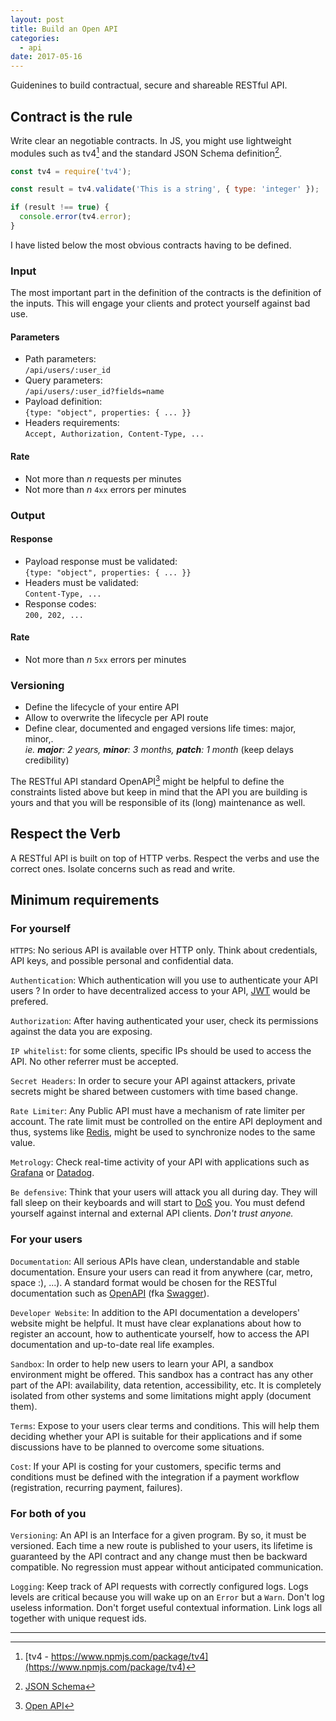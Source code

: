 ```yaml
---
layout: post
title: Build an Open API
categories:
  - api
date: 2017-05-16
---
```


Guidenines  to build contractual, secure and shareable RESTful API.

## Contract is the rule

Write clear an negotiable contracts. In JS, you might use lightweight modules such as tv4[^1] and the standard JSON Schema definition[^2].

```js
const tv4 = require('tv4');

const result = tv4.validate('This is a string', { type: 'integer' });

if (result !== true) {
  console.error(tv4.error);
}
```

I have listed below the most obvious contracts having to be defined.

### Input

The most important part in the definition of the contracts is the definition of the inputs. This will engage your clients and protect yourself against bad use.

#### Parameters

- Path parameters:<br/>`/api/users/:user_id`
- Query parameters:<br/>`/api/users/:user_id?fields=name`
- Payload definition:<br/> `{type: "object", properties: { ... }}`
- Headers requirements:<br/>`Accept, Authorization, Content-Type, ...`

#### Rate

- Not more than *n* requests per minutes
- Not more than *n* `4xx` errors per minutes

### Output

#### Response

- Payload response must be validated:<br/> `{type: "object", properties: { ... }}`
- Headers must be validated:<br/> `Content-Type, ...`
- Response codes:<br/> `200, 202, ...`

#### Rate

- Not more than *n* `5xx` errors per minutes

### Versioning

- Define the lifecycle of your entire API
- Allow to overwrite the lifecycle per API route
- Define clear, documented and engaged versions life times: major, minor,.<br/>*ie. **major**: 2 years, **minor**: 3 months, **patch**: 1 month* (keep delays credibility)

The RESTful API standard OpenAPI[^3] might be helpful to define the constraints listed above but keep in mind that the API you are building is yours and that you will be responsible of its (long) maintenance as well.

## Respect the Verb

A RESTful API is built on top of HTTP verbs. Respect the verbs and use the correct ones. Isolate concerns such as read and write.

## Minimum requirements

### For yourself

`HTTPS`: No serious API is available over HTTP only. Think about credentials, API keys, and possible personal and confidential data.

`Authentication`: Which authentication will you use to authenticate your API users ? In order to have decentralized access to your API, [JWT](jwt.io) would be prefered.

`Authorization`: After having authenticated your user, check its permissions against the data you are exposing.

`IP whitelist`: for some clients, specific IPs should be used to access the API. No other referrer must be accepted.

`Secret Headers`: In order to secure your API against attackers, private secrets might be shared between customers with time based change.

`Rate Limiter`: Any Public API must have a mechanism of rate limiter per account. The rate limit must be controlled on the entire API deployment and thus, systems like [Redis](https://redis.io/), might be used to synchronize nodes to the same value.

`Metrology`: Check real-time activity of your API with applications such as [Grafana](https://grafana.com/) or [Datadog](https://www.datadoghq.com/).

`Be defensive`: Think that your users will attack you all during day. They will fall sleep on their keyboards and will start to [DoS](https://en.wikipedia.org/wiki/Denial-of-service_attack) you. You must defend yourself against internal and external API clients. *Don't trust anyone.*

### For your users

`Documentation`: All serious APIs have clean, understandable and stable documentation. Ensure your users can read it from anywhere (car, metro, space :), ...). A standard format would be chosen for the RESTful documentation such as [OpenAPI](https://github.com/OAI/OpenAPI-Specification) (fka [Swagger](https://www.openapis.org/faq#OAIFAQ-Swagger)).

`Developer Website`: In addition to the API documentation a developers' website might be helpful. It must have clear explanations about how to register an account, how to authenticate yourself, how to access the API documentation and up-to-date real life examples.

`Sandbox`: In order to help new users to learn your API, a sandbox environment might be offered. This sandbox has a contract has any other part of the API: availability, data retention, accessibility, etc. It is completely isolated from other systems and some limitations might apply (document them).

`Terms`: Expose to your users clear terms and conditions. This will help them deciding whether your API is suitable for their applications and if some discussions have to be planned to overcome some situations.

`Cost`: If your API is costing for your customers, specific terms and conditions must be defined with the integration if a payment workflow (registration, recurring payment, failures).

### For both of you

`Versioning`: An API is an Interface for a given program. By so, it must be versioned. Each time a new route is published to your users, its lifetime is guaranteed by the API contract and any change must then be backward compatible. No regression must appear without anticipated communication.

`Logging`: Keep track of API requests with correctly configured logs. Logs levels are critical because you will wake up on an `Error` but a `Warn`. Don't log useless information. Don't forget useful contextual information. Link logs all together with unique request ids.

--------------------------------------

[^1]: [tv4 - https://www.npmjs.com/package/tv4](https://www.npmjs.com/package/tv4)

[^2]: [JSON Schema](http://json-schema.org/)

[^3]: [Open API](https://www.openapis.org/)